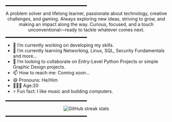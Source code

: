 ‎<p align="center">
![]()
</p>

<p align="center">
  <hr style="width: 50%; border: 1px solid #000;">
</p>

<p align="center">
A problem solver and lifelong learner, passionate about technology, creative challenges, and gaming. Always exploring new ideas, striving to grow, and making an impact along the way. Curious, focused, and a touch unconventional—ready to tackle whatever comes next.
</p>
 
<p align="center">
  <hr style="width: 50%; border: 1px solid #000;">
</p>

- 🔭 I’m currently working on developing my skills. 
- 🌱 I’m currently learning Networking, Linux, SQL, Security Fundamentals and more... 
- 👯 I’m looking to collaborate on Entry-Level Python Projects or simple Graphic Design projects. 
- 📫 How to reach me: Coming soon... 
- 😄 Pronouns: He/Him
- 👱🏼‍♂️ Age:20
- ⚡ Fun fact: I like music and building computers. 

<p align="center">
  <hr style="width: 50%; border: 1px solid #000;">
</p>

<p align="center">
  <img src="https://streak-stats.demolab.com/?user=cyber-jiku" alt="GitHub streak stats">
</p>

<p align="center">
  <hr style="width: 50%; border: 1px solid #000;">
</p>
